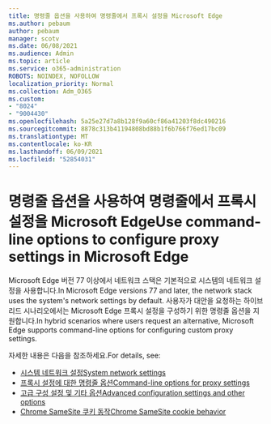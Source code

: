 ```yaml
---
title: 명령줄 옵션을 사용하여 명령줄에서 프록시 설정을 Microsoft Edge
ms.author: pebaum
author: pebaum
manager: scotv
ms.date: 06/08/2021
ms.audience: Admin
ms.topic: article
ms.service: o365-administration
ROBOTS: NOINDEX, NOFOLLOW
localization_priority: Normal
ms.collection: Adm_O365
ms.custom:
- "8024"
- "9004430"
ms.openlocfilehash: 5a25e27d7a8b128f9a60cf86a41203f8dc490216
ms.sourcegitcommit: 8878c313b41194808bd88b1f6b766f76ed17bc09
ms.translationtype: MT
ms.contentlocale: ko-KR
ms.lasthandoff: 06/09/2021
ms.locfileid: "52854031"
---
```

# <a name="use-command-line-options-to-configure-proxy-settings-in-microsoft-edge"></a><span data-ttu-id="166fc-102">명령줄 옵션을 사용하여 명령줄에서 프록시 설정을 Microsoft Edge</span><span class="sxs-lookup"><span data-stu-id="166fc-102">Use command-line options to configure proxy settings in Microsoft Edge</span></span>

<span data-ttu-id="166fc-103">Microsoft Edge 버전 77 이상에서 네트워크 스택은 기본적으로 시스템의 네트워크 설정을 사용합니다.</span><span class="sxs-lookup"><span data-stu-id="166fc-103">In Microsoft Edge versions 77 and later, the network stack uses the system's network settings by default.</span></span> <span data-ttu-id="166fc-104">사용자가 대안을 요청하는 하이브리드 시나리오에서는 Microsoft Edge 프록시 설정을 구성하기 위한 명령줄 옵션을 지원합니다.</span><span class="sxs-lookup"><span data-stu-id="166fc-104">In hybrid scenarios where users request an alternative, Microsoft Edge supports command-line options for configuring custom proxy settings.</span></span> 

<span data-ttu-id="166fc-105">자세한 내용은 다음을 참조하세요.</span><span class="sxs-lookup"><span data-stu-id="166fc-105">For details, see:</span></span>

- [<span data-ttu-id="166fc-106">시스템 네트워크 설정</span><span class="sxs-lookup"><span data-stu-id="166fc-106">System network settings</span></span>](/deployedge/edge-learnmore-cmdline-options-proxy-settings#system-network-settings)
- [<span data-ttu-id="166fc-107">프록시 설정에 대한 명령줄 옵션</span><span class="sxs-lookup"><span data-stu-id="166fc-107">Command-line options for proxy settings</span></span>](/deployedge/edge-learnmore-cmdline-options-proxy-settings#system-network-settings)
- [<span data-ttu-id="166fc-108">고급 구성 설정 및 기타 옵션</span><span class="sxs-lookup"><span data-stu-id="166fc-108">Advanced configuration settings and other options</span></span>](https://go.microsoft.com/fwlink/?linkid=2134293)
- [<span data-ttu-id="166fc-109">Chrome SameSite 쿠키 동작</span><span class="sxs-lookup"><span data-stu-id="166fc-109">Chrome SameSite cookie behavior</span></span>](/office365/troubleshoot/miscellaneous/chrome-behavior-affects-applications)